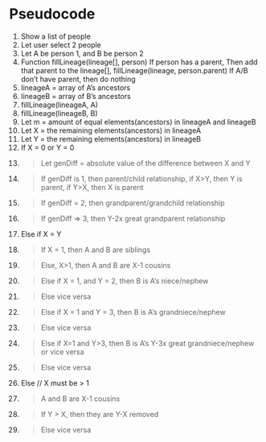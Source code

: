  # Pseudocode
1. Show a list of people
2. Let user select 2 people
3. Let A be person 1, and B be person 2
4. Function fillLineage(lineage[], person)
If person  has a parent, 
Then add that parent to the lineage[], fillLineage(lineage, person.parent)
If A/B don’t have parent, then do nothing
5. lineageA = array of A’s ancestors
6. lineageB = array of B’s ancestors
7. fillLineage(lineageA, A)
8. fillLineage(lineageB, B)
9. Let m = amount of equal elements(ancestors) in lineageA and lineageB
10. Let X = the remaining elements(ancestors) in lineageA
11. Let Y = the remaining elements(ancestors) in lineageB
12. If X = 0 or Y = 0
13. >Let genDiff = absolute value of the difference between X and Y
15. >If  genDiff is 1, then parent/child relationship, if X>Y, then Y is parent, if Y>X, then X is parent
16. >If genDiff = 2, then grandparent/grandchild relationship
17. >If genDiff => 3, then Y-2x great grandparent relationship
18. Else if X = Y 
19. >If X = 1, then A and B are siblings
20. >Else, X>1, then A and B are X-1 cousins
21. >Else if X = 1, and Y = 2, then B is A’s niece/nephew 
22. >Else vice versa
23. >Else if X = 1 and Y = 3, then B is A’s grandniece/nephew
24. >Else vice versa
25. >Else if X=1 and Y>3, then B is A’s Y-3x great grandniece/nephew or vice versa
26. >Else vice versa
27. Else // X must be > 1
28. >A and B are X-1 cousins
29. >If Y > X, then they are Y-X removed 
30. >Else vice versa
